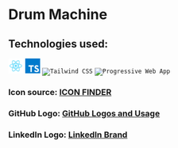 # Drum Machine

## Technologies used:

<code><img alt="ReactJS" width="30px" src="https://raw.githubusercontent.com/github/explore/80688e429a7d4ef2fca1e82350fe8e3517d3494d/topics/react/react.png" title="ReactJS"/></code> <code><img  alt="TypeScript" width="30px" src="https://raw.githubusercontent.com/github/explore/80688e429a7d4ef2fca1e82350fe8e3517d3494d/topics/typescript/typescript.png" title="TypeScript"/></code> <code><img  alt="Tailwind CSS" width="30px" src="https://tailwindcss.com/_next/static/media/tailwindcss-mark.79614a5f61617ba49a0891494521226b.svg" title="Tailwind CSS"/></code> <code><img  alt="Progressive Web App" width="50px"  src="https://upload.wikimedia.org/wikipedia/commons/d/d5/Progressive_Web_Apps_Logo.svg" title="Progressive Web App"/></code>

### Icon source: <a href="https://www.iconfinder.com/icons/298823/markdown_icon" title="Markdown icon">ICON FINDER</a>

### GitHub Logo: <a href="https://github.com/logos" title="GitHub Logos and Usage">GitHub Logos and Usage</a>

### LinkedIn Logo: <a href="https://brand.linkedin.com/downloads" title="brand.linkedin.com">LinkedIn Brand</a>
